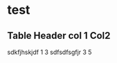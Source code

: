 # test
Table Header                    col 1           Col2
------------------------------------------------------------
sdkfjhskjdf                     1               3
sdfsdfsgfjr                     3               5

